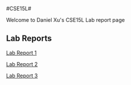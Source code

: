 #CSE15L#


Welcome to Daniel Xu's CSE15L Lab report page 

## Lab Reports ## 
[Lab Report 1](https://lithicarus.github.io/-cse15l-lab-reports/lab-report-1-week-2.html)

[Lab Report 2](https://lithicarus.github.io/-cse15l-lab-reports/lab-report-2-week-3.html)

[Lab Report 3](https://lithicarus.github.io/-cse15l-lab-reports/lab-report-3-week-6.html)



